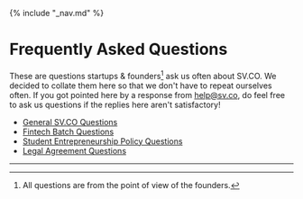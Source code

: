 {% include "_nav.md" %}

# Frequently Asked Questions

These are questions startups & founders[^1] ask us often about SV.CO. We decided to collate them here so that we don't have to repeat ourselves often. If you got pointed here by a response from help@sv.co, do feel free to ask us questions if the replies here aren't satisfactory!

* [General SV.CO Questions](faq/10.1-general.md)
* [Fintech Batch Questions](faq/10.2-fintech-batch.md)
* [Student Entrepreneurship Policy Questions](faq/10.3-sep.md)
* [Legal Agreement Questions](faq/10.4-legal-agreement.md)


---
[^1]: All questions are from the point of view of the founders.